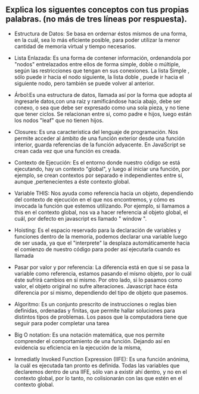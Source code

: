 ## Explica los siguentes conceptos con tus propias palabras. (no más de tres líneas por respuesta).

* Estructura de Datos: Se basa en ordernar éstos mísmos de una forma, en la cuál, sea lo
más eficiente posible, para poder  utilizar la menor cantidad de memoria virtual y tiempo necesarios.

* Lista Enlazada: Es una forma de contener información, ordenandola por "nodos" entrelazados entre ellos de forma simple, doble o múltiple, según las restricciones que tengan en sus conexiones. La lista Simple , sólo puede ir hacia el nodo siguiente, la lista doble , puede ir hacia el siguiente nodo, pero también se puede volver al anterior.

* Árbol:Es una estructura de datos, llamada así por la forma que adopta al ingresarle datos,con una raíz y ramificándose hacia abajo, debe ser conexo, o sea que debe ser expresado como una sola pieza, y no tiene que tener ciclos. Se relacionan entre si, como padre e hijos, luego están los nodos "leaf" que no tienen hijos.

* Closures: Es una caracteristica del lenguaje de programación. Nos permite acceder al ámbito de una función exterior desde una función interior, guarda referencias de la función adyacente. En JavaScript se crean cada vez que una función es creada.

* Contexto de Ejecución: Es el entorno donde nuestro código se está ejecutando, hay un contexto "global", y luego al iniciar una función, por ejemplo, se crean contextos por separado e independientes entre sí, aunque ,pertenecientes a éste contexto global.

* Variable THIS: Nos ayuda como referencia hacia un objeto, dependiendo del contexto de ejecución en el que nos encontremos, y cómo es invocada la función que estemos utilizando. Por ejemplo, si llamamos a this en el contexto global, nos va a hacer referencia al objeto global, el cuál, por defecto en javascript es llamado " window ".

* Hoisting: Es el espacio reservado para la declaración de variables y funciones dentro de la memoria, podemos declarar una variable luego de ser usada, ya que el "interprete" la desplaza automáticamente hacia el comienzo de nuestro código para poder así ejecutarla cuando es llamada

* Pasar por valor y por referencia: La diferencia está en que si se pasa la variable como referencia, estamos pasando el mísmo objeto, por lo cuál éste sufrirá cambios en sí mismo. Por otro lado, si lo pasamos como valor, el objeto original no sufre alteraciones. Javascript hace ésta diferencia por sí mismo, dependiendo del tipo de objeto que pasemos.

* Algoritmo: Es un conjunto prescrito de instrucciones o reglas bien definidas, ordenadas y finitas, que permite hallar soluciones para distintos tipos de problemas. Los pasos que la computadora tiene que seguir para poder completar una tarea

* Big O notation: Es una notación matemática, que nos permite comprender el comportamiento de una función. Dejando así en evidencia su eficiencia en la ejecución de la mísma,

* Inmediatly Invoked Function Expression (IIFE): Es una función anónima, la cuál es ejecutada tan pronto es definida.  Todas las variables que declaremos dentro de una IIFE, sólo van a existir ahí dentro, y no en el contexto global, por lo tanto, no colisionarán con las que estén en el contexto global.
